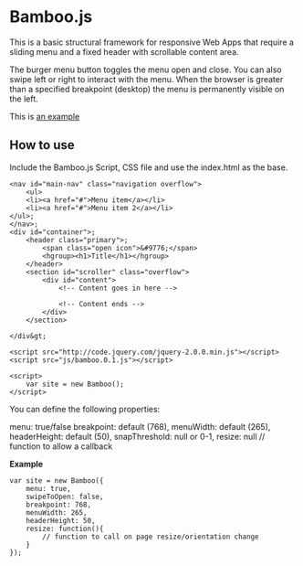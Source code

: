 Bamboo.js
=========

This is a basic structural framework for responsive Web Apps that require a sliding menu and a fixed header with scrollable content area.

The burger menu button toggles the menu open and close. You can also swipe left or right to interact with the menu.
When the browser is greater than a specified breakpoint (desktop) the menu is permanently visible on the left.

This is [an example](http://www.andrewgreig.com/demo/bamboo/ "Sliding Responsive menu")

How to use
----------
Include the Bamboo.js Script, CSS file and use the index.html as the base.

    <nav id="main-nav" class="navigation overflow">
        <ul>
        <li><a href="#">Menu item</a></li>
        <li><a href="#">Menu item 2</a></li>
    </ul>;
    </nav>;
    <div id="container">;
        <header class="primary">;
            <span class="open icon">&#9776;</span>
            <hgroup><h1>Title</h1></hgroup>
        </header>
        <section id="scroller" class="overflow">
            <div id="content">
                <!-- Content goes in here -->

                <!-- Content ends -->
            </div>
        </section>

    </div&gt;

    <script src="http://code.jquery.com/jquery-2.0.0.min.js"></script>
    <script src="js/bamboo.0.1.js"></script>

    <script>
        var site = new Bamboo();
    </script>

You can define the following properties:

menu: true/false
breakpoint: default (768),
menuWidth: default (265),
headerHeight: default (50),
snapThreshold: null or 0-1,
resize: null // function to allow a callback

**Example**

    var site = new Bamboo({
        menu: true,
        swipeToOpen: false,
        breakpoint: 768,
        menuWidth: 265,
        headerHeight: 50,
        resize: function(){
            // function to call on page resize/orientation change
        }
    });


